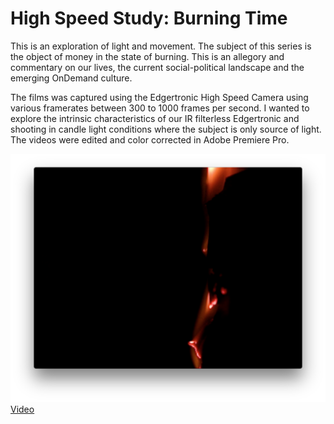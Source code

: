 # High Speed Study: Burning Time
This is an exploration of light and movement.  The subject of this series is the object of money in the state of burning.  This is an allegory and commentary on our lives, the current social-political landscape and the emerging OnDemand culture.

The films was captured using the Edgertronic High Speed Camera using various framerates between 300 to 1000 frames per second.  I wanted to explore the intrinsic characteristics of our IR filterless Edgertronic and shooting in candle light conditions where the subject is only source of light.  The videos were edited and color corrected in Adobe Premiere Pro.

![Clip](https://raw.githubusercontent.com/danthemellowman/ExperimentalCapture/master/students/dan_moore/images/video.png)
[Video](https://vimeo.com/148390647)

